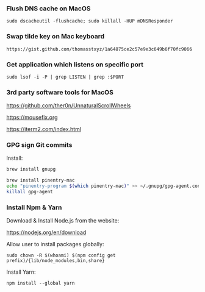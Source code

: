 ### Flush DNS cache on MacOS

    sudo dscacheutil -flushcache; sudo killall -HUP mDNSResponder

### Swap tilde key on Mac keyboard

    https://gist.github.com/thomasstxyz/1a64875ce2c57e9e3c649b6f70fc9066

### Get application which listens on specific port

    sudo lsof -i -P | grep LISTEN | grep :$PORT

### 3rd party software tools for MacOS

https://github.com/ther0n/UnnaturalScrollWheels 

https://mousefix.org

https://iterm2.com/index.html

### GPG sign Git commits

Install:

```bash
brew install gnupg
```

```bash
brew install pinentry-mac
echo "pinentry-program $(which pinentry-mac)" >> ~/.gnupg/gpg-agent.conf
killall gpg-agent
```

### Install Npm & Yarn

Download & Install Node.js from the website:

https://nodejs.org/en/download

Allow user to install packages globally:

    sudo chown -R $(whoami) $(npm config get prefix)/{lib/node_modules,bin,share}

Install Yarn:

    npm install --global yarn

